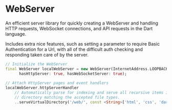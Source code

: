 WebServer
=========

An efficient server library for quickly creating a WebServer and handling HTTP requests, WebSocket
connections, and API requests in the Dart language.

Includes extra nice features, such as setting a parameter to require Basic Authentication for a Url,
with all of the difficult auth checking and responding taken care of by the server.

~~~dart
// Initialize the WebServer  
final WebServer localWebServer = new WebServer(InternetAddress.LOOPBACK_IP_V4, 8080,
      hasHttpServer: true, hasWebSocketServer: true);
      
// Attach HttpServer pages and event handlers
localWebServer.httpServerHandler
    // Automatically parse for indexing and serve all recursive items in this
    // directory matching the accepted file types.
    ..serveVirtualDirectory('/web/', const <String>['html', 'css', 'dart', 'js']);
~~~